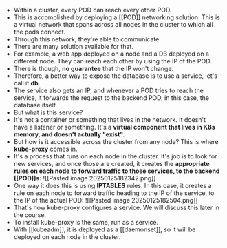 
- Within a cluster, every POD can reach every other POD.
- This is accomplished by deploying a [[POD]] networking solution. This is a virtual network that spans across all nodes in the cluster to which all the pods connect.
- Through this network, they're able to communicate.
- There are many solution available for that.
- For example, a web app deployed on a node and a DB deployed on a different node. They can reach each other by using the IP of the POD.
- There is though, **no guarantee** that the IP won't change. 
- Therefore, a better way to expose the database is to use a service, let's call it **db**.
- The service also gets an IP, and whenever a POD tries to reach the service, it forwards the request to the backend POD, in this case, the database itself.
- But what is this service?
- It's not a container or something that lives in the network. It doesn't have a listener or something. It's a **virtual component that lives in K8s memory, and doesn't actually "exist".**
- But how is it accessible across the cluster from any node? This is where **kube-proxy** comes in.
- It's a process that runs on each node in the cluster. It's job is to look for new services, and once those are created, it creates the **appropriate rules on each node to forward traffic to those services, to the backend [[POD]]s:**
  ![[Pasted image 20250125182342.png]]
- One way it does this is using **IPTABLES** rules. In this case, it creates a rule on each node to forward traffic heading to the IP of the service, to the IP of the actual POD:
  ![[Pasted image 20250125182504.png]]
- That's how kube-proxy configures a service. We will discuss this later in the course.
- To install kube-proxy is the same, run as a service.
- With [[kubeadm]], it is deployed as a [[daemonset]], so it will be deployed on each node in the cluster.  